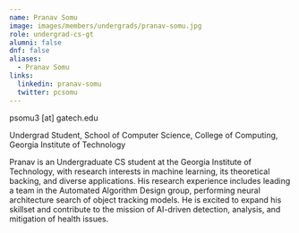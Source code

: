 ```yaml
---
name: Pranav Somu
image: images/members/undergrads/pranav-somu.jpg
role: undergrad-cs-gt
alumni: false
dnf: false
aliases:
  - Pranav Somu
links:
  linkedin: pranav-somu
  twitter: pcsomu
---
```


psomu3 [at] gatech.edu

Undergrad Student, School of Computer Science, College of Computing, Georgia Institute of Technology

Pranav is an Undergraduate CS student at the Georgia Institute of Technology, with research interests in machine learning, its theoretical backing, and diverse applications. His research experience includes leading a team in the Automated Algorithm Design group, performing neural architecture search of object tracking models. He is excited to expand his skillset and contribute to the mission of AI-driven detection, analysis, and mitigation of health issues.
